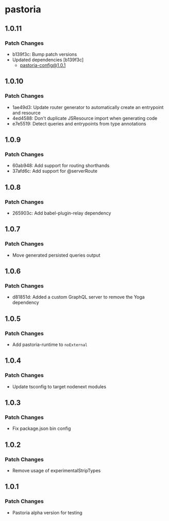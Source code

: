 # pastoria

## 1.0.11

### Patch Changes

- b139f3c: Bump patch versions
- Updated dependencies [b139f3c]
  - pastoria-config@1.0.1

## 1.0.10

### Patch Changes

- 1ae49d3: Update router generator to automatically create an entrypoint and
  resource
- 4ed4588: Don't duplicate JSResource import when generating code
- e7e5519: Detect queries and entrypoints from type annotations

## 1.0.9

### Patch Changes

- 60ab948: Add support for routing shorthands
- 37afd6c: Add support for @serverRoute

## 1.0.8

### Patch Changes

- 265903c: Add babel-plugin-relay dependency

## 1.0.7

### Patch Changes

- Move generated persisted queries output

## 1.0.6

### Patch Changes

- d81851d: Added a custom GraphQL server to remove the Yoga dependency

## 1.0.5

### Patch Changes

- Add pastoria-runtime to `noExternal`

## 1.0.4

### Patch Changes

- Update tsconfig to target nodenext modules

## 1.0.3

### Patch Changes

- Fix package.json bin config

## 1.0.2

### Patch Changes

- Remove usage of experimentalStripTypes

## 1.0.1

### Patch Changes

- Pastoria alpha version for testing
